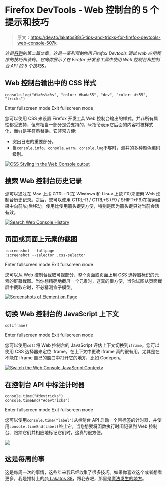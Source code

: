 # Firefox DevTools - Web 控制台的 5 个提示和技巧

> 原文：<https://dev.to/lakatos88/5-tips-and-tricks-for-firefox-devtools-web-console-507k>

*这是[系列](http://alexlakatos.com/devtricks/)的第二篇文章，这是一系列帮助你用 Firefox Devtools 调试 web 应用程序的技巧和诀窍。它向你展示了在 Firefox 开发者工具中使用 Web 控制台和控制台 API 的 5 个技巧&。*

## Web 控制台输出中的 CSS 样式

```
console.log("#%c%s%c%s", "color: #bada55", "dev", "color: #c55", "tricks") 
```

Enter fullscreen mode Exit fullscreen mode

您可以使用 CSS 来设置 Firefox 开发工具 Web 控制台输出的样式。并非所有属性都受支持，但有相当一部分是受支持的。`%c`指令表示它后面的内容将被样式化，而`%s`是字符串替换。它非常方便:

*   突出日志的重要部分。
*   当`console.info`、`console.warn`、`console.log`不够时，测井的多种颜色编码级别。

[![CSS Styling in the Web Console output](img/e83d75549434a907bc24039c9e51a0ac.png)](https://res.cloudinary.com/practicaldev/image/fetch/s--pUbxIrc9--/c_limit%2Cf_auto%2Cfl_progressive%2Cq_66%2Cw_880/http://alexlakatos.com/img/posts/devtricks/console/console-style.gif)

## 搜索 Web 控制台历史记录

您可以通过在 Mac 上按 CTRL+R(在 Windows 和 Linux 上按 F9)来搜索 Web 控制台历史记录。之后，您可以使用 CTRL+R / CTRL+S (F9 / SHIFT+F9)在搜索结果中向前/向后移动。使用比使用箭头键更方便，特别是因为箭头键只对当前会话有效。

[![Search Web Console History](img/a105b4922cee48962f59f4c75dcaf7e2.png)](https://res.cloudinary.com/practicaldev/image/fetch/s--h2o5xcwx--/c_limit%2Cf_auto%2Cfl_progressive%2Cq_66%2Cw_880/http://alexlakatos.com/img/posts/devtricks/console/console-history-search.gif)

## 页面或页面上元素的截图

```
:screenshot --fullpage
:screenshot --selector .css-selector 
```

Enter fullscreen mode Exit fullscreen mode

您可以从 Web 控制台截取可视部分、整个页面或页面上用 CSS 选择器标识的元素的屏幕截图。当你想精确地截屏一个元素时，这真的很方便，当你试图从页面截屏中截取它时，不必猜测盒子模型。

[![Screenshots of Element on Page](img/e549062b3a8ba7fd597b93196971bc5b.png)](https://res.cloudinary.com/practicaldev/image/fetch/s--ZHNyQaZy--/c_limit%2Cf_auto%2Cfl_progressive%2Cq_66%2Cw_880/http://alexlakatos.com/img/posts/devtricks/console/console-screenshot.gif)

## 切换 Web 控制台的 JavaScript 上下文

```
cd(iframe) 
```

Enter fullscreen mode Exit fullscreen mode

您可以使用`cd()`将 Web 控制台的 JavaScript 评估上下文切换到`iframe`。您可以使用 CSS 选择器来定位 iframe。在上下文中更改 iframe 真的很有用，尤其是在不能在 iframe 自己的窗口中打开它的地方，比如 Codepen。

[![Switch the Web Console JavaScript Contextv](img/5e181c97faa17e215e21509404171878.png)](https://res.cloudinary.com/practicaldev/image/fetch/s--aovwY5qt--/c_limit%2Cf_auto%2Cfl_progressive%2Cq_66%2Cw_880/http://alexlakatos.com/img/posts/devtricks/console/console-cd-iframe.gif)

## 在控制台 API 中标注计时器

```
console.time("#devtricks")
console.timeEnd("#devtricks") 
```

Enter fullscreen mode Exit fullscreen mode

您可以使用`console.time("label")`从控制台 API 启动一个带标签的计时器，并使用`console.timeEnd(label)`终止它。当您想要将函数执行时间记录到 Web 控制台、跟踪它们并相应地标记它们时，这真的很方便。

[![](img/290e964930d0e7882702dda4cf98971b.png)](https://res.cloudinary.com/practicaldev/image/fetch/s--WUW99H_E--/c_limit%2Cf_auto%2Cfl_progressive%2Cq_66%2Cw_880/http://alexlakatos.com/img/posts/devtricks/console/console-time.gif)

## 这是每周的事

这是每周一次的事情，这些年来我已经收集了很多技巧。如果你喜欢这个或者想看更多，我是推特上的[@ Lakatos 88](https://twitter.com/lakatos88)，跟我去吧，那里是[魔法发生的地方](https://twitter.com/lakatos88/status/1119270904096264192)。